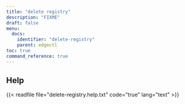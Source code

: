 ```yaml
---
title: "delete registry"
description: "FIXME"
draft: false
menu:
  docs:
    identifier: "delete-registry"
    parent: edgectl
toc: true
command_reference: true
---
```


## Help

{{< readfile file="delete-registry.help.txt" code="true" lang="text" >}}
